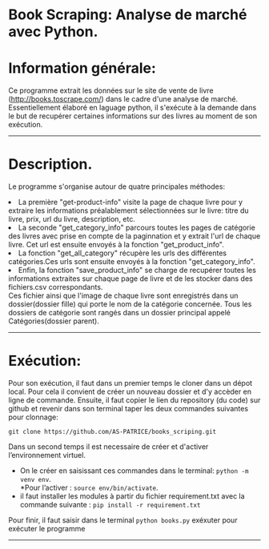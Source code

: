 # Book Scraping: Analyse de marché avec Python.

# Information générale:
Ce programme extrait les données sur le site de vente de livre (http://books.toscrape.com/) dans le cadre d'une analyse de marché.<br/>
Essentiellement élaboré en laguage python, il s'exécute à la demande dans le but de recupérer certaines informations sur des livres au moment de son exécution.
***
# Description.

Le programme s'organise autour de quatre principales méthodes: <br/>
<li>La première "get-product-info" visite la page de chaque livre pour y extraire les informations préalablement sélectionnées sur le livre: titre du livre, prix, url du livre, description, etc.<br/>
<li>La seconde "get_category_info" parcours toutes les pages de catégorie des livres avec prise en compte de la paginnation et y extrait l'url de chaque livre. Cet url est ensuite envoyés à la fonction "get_product_info".<br/>
<li>La fonction "get_all_category" récupère les urls des différentes catégories.Ces urls sont ensuite envoyés à la fonction "get_category_info".<br/>
<li>Enfin, la fonction "save_product_info" se charge de recupérer toutes les informations extraites sur chaque page de livre  et de les stocker dans des fichiers.csv correspondants.<br/>Ces fichier ainsi que l'image de chaque livre sont enregistrés dans un dossier(dossier fille) qui porte le nom de la catégorie concernée. Tous les dossiers de catégorie sont rangés dans un dossier principal  appelé Catégories(dossier parent).<br/>

***
# Exécution:

Pour son exécution, il faut dans un premier temps le cloner dans un dépot local. Pour cela il convient de créer un nouveau dossier et d'y accèder en ligne de commande. Ensuite, il faut copier le lien du repository (du code) sur github et revenir dans son terminal taper les deux commandes suivantes pour clonnage: <br/>

`git clone https://github.com/AS-PATRICE/books_scriping.git`<br/>

Dans un second temps il est necessaire de créer et d'activer l’environnement virtuel.<br/>
* On le créer en saisissant ces commandes dans le terminal: `python -m venv env`.<br/>
*Pour l’activer : `source env/bin/activate`.<br/>
* il faut installer les modules à partir du fichier requirement.txt avec la commande suivante : `pip install -r requirement.txt`

	

Pour finir, il faut saisir dans le terminal `python books.py` exéxuter pour exécuter le programme

***
